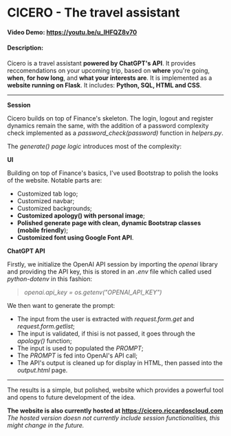 # CICERO - The travel assistant

#### Video Demo:  <https://youtu.be/u_lHFQZ8v70>

#### Description:

Cicero is a travel assistant **powered by ChatGPT's API**.
It provides reccomendations on your upcoming trip, based on **where** you're going, **when**, **for how long**, and **what your interests are**.
It is implemented as a **website running on Flask**. It includes: **Python, SQL, HTML and CSS**.

-------------------------------------------------------------------------------------------------------------------------------------------------

**Session**

Cicero builds on top of Finance's skeleton.
The login, logout and register dynamics remain the same, with the addition of a password complexity check implemented as a *password_check(password)* function in *helpers.py*.

The *generate() page logic* introduces most of the complexity:

**UI**

Building on top of Finance's basics, I've used Bootstrap to polish the looks of the website. Notable parts are:
- Customized tab logo;
- Customized navbar;
- Customized backgrounds;
- **Customized apology() with personal image**;
- **Polished generate page with clean, dynamic Bootstrap classes (mobile friendly**);
- **Customized font using Google Font API**.


**ChatGPT API**

Firstly, we initialize the OpenAI API session by importing the *openai* library and providing the API key, this is stored in an *.env* file which called used *python-dotenv* in this fashion:
> *openai.api_key = os.getenv("OPENAI_API_KEY")*

We then want to generate the prompt:
- The input from the user is extracted with *request.form.get* and *request.form.getlist*;
- The input is validated, if thisi is not passed, it goes through the *apology()* function;
- The input is used to populated the *PROMPT*;
- The *PROMPT* is fed into OpenAI's API call;
- The API's output is cleaned up for display in HTML, then passed into the *output.html* page.

-------------------------------------------------------------------------------------------------------------------------------------------------

The results is a simple, but polished, website which provides a powerful tool and opens to future development of the idea.

**The website is also currently hosted at <https://cicero.riccardoscloud.com>**
*The hosted version doesn not currently include session functionalities, this might change in the future.*